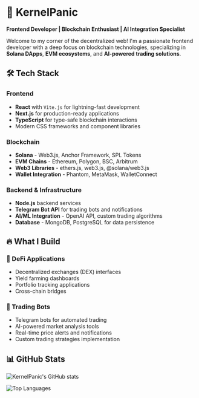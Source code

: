 # 🚀 KernelPanic

**Frontend Developer | Blockchain Enthusiast | AI Integration Specialist**

Welcome to my corner of the decentralized web! I'm a passionate frontend developer with a deep focus on blockchain technologies, specializing in **Solana DApps**, **EVM ecosystems**, and **AI-powered trading solutions**.

## 🛠️ Tech Stack

### Frontend
- **React** with `Vite.js` for lightning-fast development
- **Next.js** for production-ready applications
- **TypeScript** for type-safe blockchain interactions
- Modern CSS frameworks and component libraries

### Blockchain
- **Solana** - Web3.js, Anchor Framework, SPL Tokens
- **EVM Chains** - Ethereum, Polygon, BSC, Arbitrum
- **Web3 Libraries** - ethers.js, web3.js, @solana/web3.js
- **Wallet Integration** - Phantom, MetaMask, WalletConnect

### Backend & Infrastructure
- **Node.js** backend services
- **Telegram Bot API** for trading bots and notifications
- **AI/ML Integration** - OpenAI API, custom trading algorithms
- **Database** - MongoDB, PostgreSQL for data persistence

## 🔥 What I Build

### 🎯 DeFi Applications
- Decentralized exchanges (DEX) interfaces
- Yield farming dashboards
- Portfolio tracking applications
- Cross-chain bridges

### 🤖 Trading Bots
- Telegram bots for automated trading
- AI-powered market analysis tools
- Real-time price alerts and notifications
- Custom trading strategies implementation

 

## 📊 GitHub Stats

![KernelPanic's GitHub stats](https://github-readme-stats.vercel.app/api?username=KernelPanic&show_icons=true&theme=dark&bg_color=0d1117&border_color=30363d)

![Top Languages](https://github-readme-stats.vercel.app/api/top-langs/?username=KernelPanic&layout=compact&theme=dark&bg_color=0d1117&border_color=30363d)

 
